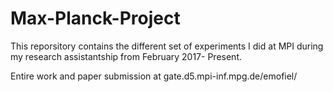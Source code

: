 # Max-Planck-Project
This reporsitory contains the different set of experiments I did at MPI during my research assistantship from February 2017- Present.

Entire work and paper submission at gate.d5.mpi-inf.mpg.de/emofiel/
